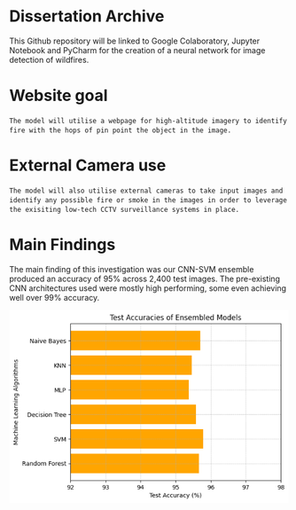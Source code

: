 # Dissertation Archive
This Github repository will be linked to Google Colaboratory, Jupyter Notebook and PyCharm for the creation of a neural network for image detection of wildfires.


# Website goal
``The model will utilise a webpage for high-altitude imagery to identify fire with the hops of pin point the object in the image.``

# External Camera use
``The model will also utilise external cameras to take input images and identify any possible fire or smoke in the images in order to leverage the exisiting low-tech CCTV surveillance systems in place.``

# Main Findings
The main finding of this investigation was our CNN-SVM ensemble produced an accuracy of 95% across 2,400 test images. The pre-existing CNN architectures used were mostly high performing, some even achieving well over 99% accuracy.

![alt text](https://github.com/KoraySali/Dissertation_Archive/blob/c42a8902444419737c173227298aa029a3c68092/ML%20Ensembled%20Test%20Accuracies.png)
